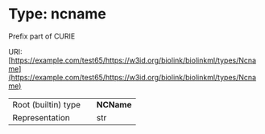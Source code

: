 
# Type: ncname


Prefix part of CURIE

URI: [https://example.com/test65/https://w3id.org/biolink/biolinkml/types/Ncname](https://example.com/test65/https://w3id.org/biolink/biolinkml/types/Ncname)

|  |  |  |
| --- | --- | --- |
| Root (builtin) type | | **NCName** |
| Representation | | str |
